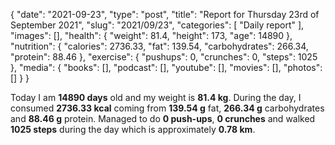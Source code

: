 {
    "date": "2021-09-23",
    "type": "post",
    "title": "Report for Thursday 23rd of September 2021",
    "slug": "2021\/09\/23",
    "categories": [
        "Daily report"
    ],
    "images": [],
    "health": {
        "weight": 81.4,
        "height": 173,
        "age": 14890
    },
    "nutrition": {
        "calories": 2736.33,
        "fat": 139.54,
        "carbohydrates": 266.34,
        "protein": 88.46
    },
    "exercise": {
        "pushups": 0,
        "crunches": 0,
        "steps": 1025
    },
    "media": {
        "books": [],
        "podcast": [],
        "youtube": [],
        "movies": [],
        "photos": []
    }
}

Today I am <strong>14890 days</strong> old and my weight is <strong>81.4 kg</strong>. During the day, I consumed <strong>2736.33 kcal</strong> coming from <strong>139.54 g</strong> fat, <strong>266.34 g</strong> carbohydrates and <strong>88.46 g</strong> protein. Managed to do <strong>0 push-ups</strong>, <strong>0 crunches</strong> and walked <strong>1025 steps</strong> during the day which is approximately <strong>0.78 km</strong>.